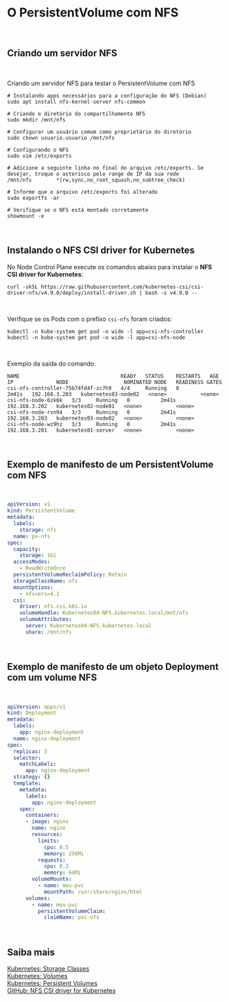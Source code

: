 # O PersistentVolume com NFS

<br>

## Criando um servidor NFS

<br>

Criando um servidor NFS para testar o PersistentVolume com NFS

```shell
# Instalando apps necessários para a configuração do NFS (Debian)
sudo apt install nfs-kernel-server nfs-common

# Criando o diretório do compartilhamento NFS
sudo mkdir /mnt/nfs

# Configurar um usuário comum como proprietário do diretório
sudo chown usuario.usuario /mnt/nfs

# Configurando o NFS
sudo vim /etc/exports

# Adicione a seguinte linha no final do arquivo /etc/exports. Se desejar, troque o asterisco pelo range de IP da sua rede
/mnt/nfs        *(rw,sync,no_root_squash,no_subtree_check)

# Informe que o arquivo /etc/exports foi alterado
sudo exportfs -ar

# Verifique se o NFS está montado corretamente
showmount -e
```

<br>

## Instalando o NFS CSI driver for Kubernetes

No Node Control Plane execute os comandos abaixo para instalar o **NFS CSI driver for Kubernetes**:

```shell
curl -skSL https://raw.githubusercontent.com/kubernetes-csi/csi-driver-nfs/v4.9.0/deploy/install-driver.sh | bash -s v4.9.0 --
```

<br>

Verifique se os Pods com o prefixo `csi-nfs` foram criados:
```shell
kubectl -n kube-system get pod -o wide -l app=csi-nfs-controller
kubectl -n kube-system get pod -o wide -l app=csi-nfs-node
```

<br>

Exemplo da saída do comando:
```shell
NAME                                 READY   STATUS    RESTARTS   AGE     IP              NODE                  NOMINATED NODE   READINESS GATES
csi-nfs-controller-75b74fd4f-zc7h9   4/4     Running   0          2m41s   192.168.3.203   kubernetes03-node02   <none>           <none>
csi-nfs-node-6zk6k   3/3     Running   0          2m41s   192.168.3.202   kubernetes02-node01   <none>           <none>
csi-nfs-node-rvn94   3/3     Running   0          2m41s   192.168.3.203   kubernetes03-node02   <none>           <none>
csi-nfs-node-wz9hz   3/3     Running   0          2m41s   192.168.3.201   kubernetes01-server   <none>           <none>
```

<br>

## Exemplo de manifesto de um PersistentVolume com NFS

<br>

```yaml
apiVersion: v1
kind: PersistentVolume
metadata:
  labels:
    storage: nfs
  name: pv-nfs
spec:
  capacity:
    storage: 1Gi
  accessModes:
    - ReadWriteOnce
  persistentVolumeReclaimPolicy: Retain
  storageClassName: nfs
  mountOptions:
    - nfsvers=4.1
  csi:
    driver: nfs.csi.k8s.io
    volumeHandle: Kubernetes04-NFS.kubernetes.local/mnt/nfs
    volumeAttributes:
      server: Kubernetes04-NFS.kubernetes.local
      share: /mnt/nfs
```

<br>


## Exemplo de manifesto de um objeto Deployment com um volume NFS

<br>

```yaml
apiVersion: apps/v1
kind: Deployment
metadata:
  labels:
    app: nginx-deployment
  name: nginx-deployment
spec:
  replicas: 3
  selector:
    matchLabels:
      app: nginx-deployment
  strategy: {}
  template:
    metadata:
      labels:
        app: nginx-deployment
    spec:
      containers:
      - image: nginx
        name: nginx
        resources:
          limits:
            cpu: 0.5
            memory: 256Mi
          requests:
            cpu: 0.3
            memory: 64Mi
        volumeMounts:
          - name: meu-pvc
            mountPath: /usr/share/nginx/html
      volumes:
        - name: meu-pvc
          persistentVolumeClaim:
            claimName: pvc-nfs
```

<br>

## Saiba mais
[Kubernetes: Storage Classes](https://kubernetes.io/docs/concepts/storage/storage-classes/)   
[Kubernetes: Volumes](https://kubernetes.io/docs/concepts/storage/volumes/)   
[Kubernetes: Persistent Volumes](https://kubernetes.io/docs/concepts/storage/persistent-volumes/)   
[GitHub: NFS CSI driver for Kubernetes](https://github.com/kubernetes-csi/csi-driver-nfs)   